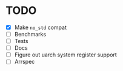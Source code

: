 # TODO
- [x] Make `no_std` compat
- [ ] Benchmarks
- [ ] Tests
- [ ] Docs
- [ ] Figure out uarch system register support
- [ ] Arrspec
